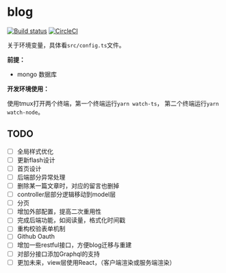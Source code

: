 # blog

[![Build status](https://ci.appveyor.com/api/projects/status/7s0giiex0yx6p03t?svg=true)](https://ci.appveyor.com/project/ltoddy/blog)
[![CircleCI](https://circleci.com/gh/ltoddy/blog.svg?style=svg)](https://circleci.com/gh/ltoddy/blog)

关于环境变量，具体看`src/config.ts`文件。

**前提：**

- mongo 数据库

**开发环境使用：**

使用tmux打开两个终端，第一个终端运行`yarn watch-ts`， 第二个终端运行`yarn watch-node`。

## TODO

- [ ] 全局样式优化
- [ ] 更新flash设计
- [ ] 首页设计
- [ ] 后端部分异常处理
- [ ] 删除某一篇文章时，对应的留言也删掉
- [ ] controller层部分逻辑移动到model层
- [ ] 分页
- [ ] 增加外部配置，提高二次重用性
- [ ] 完成后端功能，如阅读量，格式化时间戳
- [ ] 重构校验表单机制
- [ ] Github Oauth
- [ ] 增加一些restful接口，方便blog迁移与重建
- [ ] 对部分接口添加Graphql的支持
- [ ] 更加未来，view层使用React，（客户端渲染或服务端渲染）
